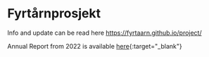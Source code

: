 # Fyrtårnprosjekt

Info and update can be read here https://fyrtaarn.github.io/project/

Annual Report from 2022 is available [here](https://www.helsedirektoratet.no/rapporter/personskadedata-2022/fyrtarnprosjektet){:target="_blank"} 
